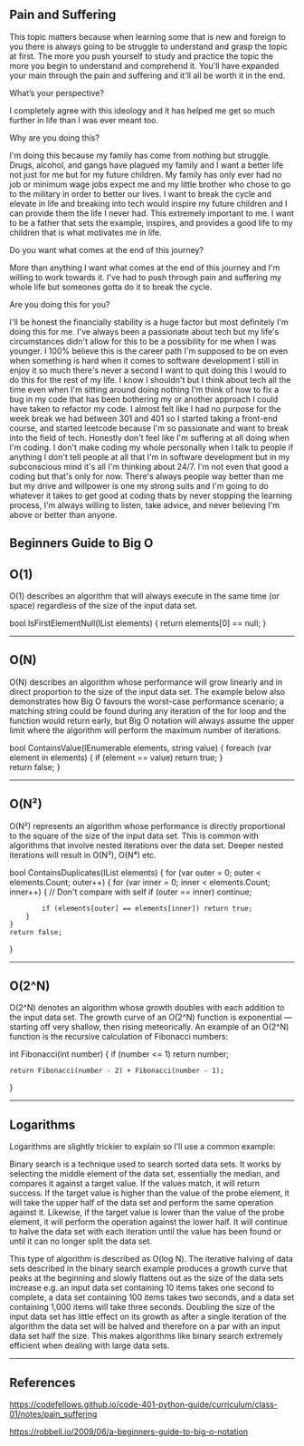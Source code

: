 ## Pain and Suffering

This topic matters because when learning some that is new and foreign to you there is always going to be struggle to understand and grasp the topic at first. The more you push yourself to study and practice the topic the more you begin to understand and comprehend it. You'll have expanded your main through the pain and suffering and it'll all be worth it in the end.

What’s your perspective? 

I completely agree with this ideology and it has helped me get so much further in life than I was ever meant too.

Why are you doing this? 

I'm doing this because my family has come from nothing but struggle. Drugs, alcohol, and gangs have plagued my family and I want a better life not just for me but for my future children. My family has only ever had no job or minimum wage jobs expect me and my little brother who chose to go to the military in order to better our lives. I want to break the cycle and elevate in life and breaking into tech would inspire my future children and I can provide them the life I never had. This extremely important to me. I want to be a father that sets the example, inspires, and provides a good life to my children that is what motivates me in life.

Do you want what comes at the end of this journey?

More than anything I want what comes at the end of this journey and I'm willing to work towards it. I've had to push through pain and suffering my whole life but someones gotta do it to break the cycle.

Are you doing this for you?

I'll be honest the financially stability is a huge factor but most definitely I'm doing this for me. I've always been a passionate about tech but my life's circumstances didn't allow for this to be a possibility for me when I was younger. I 100% believe this is the career path I'm supposed to be on even when something is hard when it comes to software development I still in enjoy it so much there's never a second I want to quit doing this I would to do this for the rest of my life. I know I shouldn't but I think about tech all the time even when I'm sitting around doing nothing I'm think of how to fix a bug in my code that has been bothering my or another approach I could have taken to refactor my code. I almost felt like I had no purpose for the week break we had between 301 and 401 so I started taking a front-end course, and started leetcode because I'm so passionate and want to break into the field of tech. Honestly don't feel like I'm suffering at all doing when I'm coding. I don't make coding my whole personally when I talk to people if anything I don't tell people at all that I'm in software development but in my subconscious mind it's all I'm thinking about 24/7. I'm not even that good a coding but that's only for now. There's always people way better than me but my drive and willpower is one my strong suits and I'm going to do whatever it takes to get good at coding thats by never stopping the learning process, I'm always willing to listen, take advice, and never believing I'm above or better than anyone.

## Beginners Guide to Big O

## O(1)

O(1) describes an algorithm that will always execute in the same time (or space) regardless of the size of the input data set.

bool IsFirstElementNull(IList<String> elements)
{
    return elements[0] == null;
}

-----------

## O(N)

O(N) describes an algorithm whose performance will grow linearly and in direct proportion to the size of the input data set. The example below also demonstrates how Big O favours the worst-case performance scenario; a matching string could be found during any iteration of the for loop and the function would return early, but Big O notation will always assume the upper limit where the algorithm will perform the maximum number of iterations.

bool ContainsValue(IEnumerable<string> elements, string value)
{
    foreach (var element in elements)
    {
        if (element == value) return true; 
    }     
    return false; 
}

-----------

## O(N²)

O(N²) represents an algorithm whose performance is directly proportional to the square of the size of the input data set. This is common with algorithms that involve nested iterations over the data set. Deeper nested iterations will result in O(N³), O(N⁴) etc.

bool ContainsDuplicates(IList<string> elements)
{
    for (var outer = 0; outer < elements.Count; outer++) 
    {
        for (var inner = 0; inner < elements.Count; inner++) 
        { 
            // Don't compare with self 
            if (outer == inner) continue;             
            
            if (elements[outer] == elements[inner]) return true; 
        }
    }    
    return false;
}

-----------

## O(2^N)

O(2^N) denotes an algorithm whose growth doubles with each addition to the input data set. The growth curve of an O(2^N) function is exponential — starting off very shallow, then rising meteorically. An example of an O(2^N) function is the recursive calculation of Fibonacci numbers:

int Fibonacci(int number)
{
    if (number <= 1) return number;
       
    return Fibonacci(number - 2) + Fibonacci(number - 1); 
}

-----------

## Logarithms

Logarithms are slightly trickier to explain so I’ll use a common example:

Binary search is a technique used to search sorted data sets. It works by selecting the middle element of the data set, essentially the median, and compares it against a target value. If the values match, it will return success. If the target value is higher than the value of the probe element, it will take the upper half of the data set and perform the same operation against it. Likewise, if the target value is lower than the value of the probe element, it will perform the operation against the lower half. It will continue to halve the data set with each iteration until the value has been found or until it can no longer split the data set.

This type of algorithm is described as O(log N). The iterative halving of data sets described in the binary search example produces a growth curve that peaks at the beginning and slowly flattens out as the size of the data sets increase e.g. an input data set containing 10 items takes one second to complete, a data set containing 100 items takes two seconds, and a data set containing 1,000 items will take three seconds. Doubling the size of the input data set has little effect on its growth as after a single iteration of the algorithm the data set will be halved and therefore on a par with an input data set half the size. This makes algorithms like binary search extremely efficient when dealing with large data sets.

-----------

## References

<https://codefellows.github.io/code-401-python-guide/curriculum/class-01/notes/pain_suffering>

<https://robbell.io/2009/06/a-beginners-guide-to-big-o-notation>
